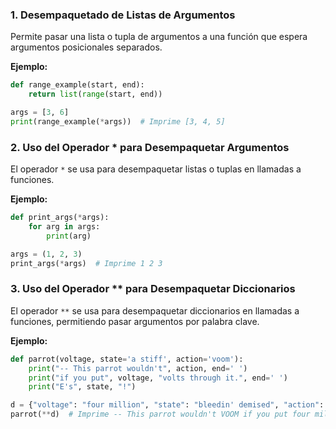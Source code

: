 ### 1. Desempaquetado de Listas de Argumentos

Permite pasar una lista o tupla de argumentos a una función que espera argumentos posicionales separados.

**Ejemplo:**

```python
def range_example(start, end):
    return list(range(start, end))

args = [3, 6]
print(range_example(*args))  # Imprime [3, 4, 5]
```

### 2. Uso del Operador \* para Desempaquetar Argumentos

El operador `*` se usa para desempaquetar listas o tuplas en llamadas a funciones.

**Ejemplo:**

```python
def print_args(*args):
    for arg in args:
        print(arg)

args = (1, 2, 3)
print_args(*args)  # Imprime 1 2 3
```

### 3. Uso del Operador \*\* para Desempaquetar Diccionarios

El operador `**` se usa para desempaquetar diccionarios en llamadas a funciones, permitiendo pasar argumentos por palabra clave.

**Ejemplo:**

```python
def parrot(voltage, state='a stiff', action='voom'):
    print("-- This parrot wouldn't", action, end=' ')
    print("if you put", voltage, "volts through it.", end=' ')
    print("E's", state, "!")

d = {"voltage": "four million", "state": "bleedin' demised", "action": "VOOM"}
parrot(**d)  # Imprime -- This parrot wouldn't VOOM if you put four million volts through it. E's bleedin' demised !
```
